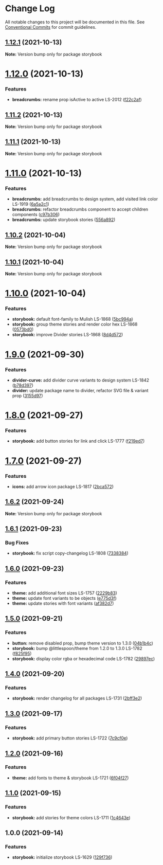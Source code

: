 # Change Log

All notable changes to this project will be documented in this file.
See [Conventional Commits](https://conventionalcommits.org) for commit guidelines.

## [1.12.1](https://github.com/little-spoon-dev/design-system/compare/storybook@1.12.0...storybook@1.12.1) (2021-10-13)

**Note:** Version bump only for package storybook

# [1.12.0](https://github.com/little-spoon-dev/design-system/compare/storybook@1.11.2...storybook@1.12.0) (2021-10-13)

### Features

- **breadcrumbs:** rename prop isActive to active LS-2012 ([f22c2af](https://github.com/little-spoon-dev/design-system/commit/f22c2af9dd45a8220ba244ef572344c623ae89d6))

## [1.11.2](https://github.com/little-spoon-dev/design-system/compare/storybook@1.11.1...storybook@1.11.2) (2021-10-13)

**Note:** Version bump only for package storybook

## [1.11.1](https://github.com/little-spoon-dev/design-system/compare/storybook@1.11.0...storybook@1.11.1) (2021-10-13)

**Note:** Version bump only for package storybook

# [1.11.0](https://github.com/little-spoon-dev/design-system/compare/storybook@1.10.2...storybook@1.11.0) (2021-10-13)

### Features

- **breadcrumbs:** add breadcrumbs to design system, add visited link color LS-1919 ([6a5a2c1](https://github.com/little-spoon-dev/design-system/commit/6a5a2c1cf6849b7897f465d8cb75eb3b29a789a0))
- **breadcrumbs:** refactor breadcrumbs component to accept children components ([c97b306](https://github.com/little-spoon-dev/design-system/commit/c97b3065a51771c0ec0e64180303aa62ae3cfbbf))
- **breadcrumbs:** update storybook stories ([556a892](https://github.com/little-spoon-dev/design-system/commit/556a89228035dd79c3abd0d2d94b06a6f08c394b))

## [1.10.2](https://github.com/little-spoon-dev/design-system/compare/storybook@1.10.1...storybook@1.10.2) (2021-10-04)

**Note:** Version bump only for package storybook

## [1.10.1](https://github.com/little-spoon-dev/design-system/compare/storybook@1.10.0...storybook@1.10.1) (2021-10-04)

**Note:** Version bump only for package storybook

# [1.10.0](https://github.com/little-spoon-dev/design-system/compare/storybook@1.9.0...storybook@1.10.0) (2021-10-04)

### Features

- **storybook:** default font-family to Mulish LS-1868 ([5bc994a](https://github.com/little-spoon-dev/design-system/commit/5bc994a08e9829e81bd36c56818a31859955c855))
- **storybook:** group theme stories and render color hex LS-1868 ([0573bd0](https://github.com/little-spoon-dev/design-system/commit/0573bd0cd24770aae8def787bcfa20d825d0d510))
- **storybook:** improve Divider stories LS-1868 ([8d4d572](https://github.com/little-spoon-dev/design-system/commit/8d4d572192b42dc55841d85917faa1bf58c4e284))

# [1.9.0](https://github.com/little-spoon-dev/design-system/compare/storybook@1.8.0...storybook@1.9.0) (2021-09-30)

### Features

- **divider-curve:** add divider curve variants to design system LS-1842 ([b78d397](https://github.com/little-spoon-dev/design-system/commit/b78d397b586aa55145f310c42bb7992426f69e61))
- **divider:** update package name to divider, refactor SVG file & variant prop ([3155d97](https://github.com/little-spoon-dev/design-system/commit/3155d979764e142cf8cf22da775d1be94a50a27a))

# [1.8.0](https://github.com/little-spoon-dev/design-system/compare/storybook@1.7.0...storybook@1.8.0) (2021-09-27)

### Features

- **storybook:** add button stories for link and click LS-1777 ([f219ed7](https://github.com/little-spoon-dev/design-system/commit/f219ed7856e39cf8cb8a6035eea876cb240e79c6))

# [1.7.0](https://github.com/little-spoon-dev/design-system/compare/storybook@1.6.2...storybook@1.7.0) (2021-09-27)

### Features

- **icons:** add arrow icon package LS-1817 ([2bca572](https://github.com/little-spoon-dev/design-system/commit/2bca57204c63d5b0392499c3e396dd8314c96565))

## [1.6.2](https://github.com/little-spoon-dev/design-system/compare/storybook@1.6.1...storybook@1.6.2) (2021-09-24)

**Note:** Version bump only for package storybook

## [1.6.1](https://github.com/little-spoon-dev/design-system/compare/storybook@1.6.0...storybook@1.6.1) (2021-09-23)

### Bug Fixes

- **storybook:** fix script copy-changelog LS-1808 ([7338384](https://github.com/little-spoon-dev/design-system/commit/7338384d516e8e32f7e885040b72c02f77918d40))

## [1.6.0](https://www.github.com/little-spoon-dev/design-system/compare/storybook-v1.5.0...storybook%401.6.0) (2021-09-23)

### Features

- **theme:** add additional font sizes LS-1757 ([2229b83](https://github.com/little-spoon-dev/design-system/commit/2229b838601d0bcd4c6dc3173690460cb37e9f42))
- **theme:** update font variants to be objects ([e775d3f](https://github.com/little-spoon-dev/design-system/commit/e775d3f33dd4c30258149f6e905f1f5ff177233f))
- **theme:** update stories with font variants ([af382d7](https://github.com/little-spoon-dev/design-system/commit/af382d726928565a2274f90e5e210d14e63f9037))

## [1.5.0](https://www.github.com/little-spoon-dev/design-system/compare/storybook-v1.4.0...storybook-v1.5.0) (2021-09-21)

### Features

- **button:** remove disabled prop, bump theme version to 1.3.0 ([04b1b4c](https://www.github.com/little-spoon-dev/design-system/commit/04b1b4c3cc53db0da2daf5e9b960712da78a8a58))
- **storybook:** bump @littlespoon/theme from 1.2.0 to 1.3.0 LS-1782 ([f825f95](https://www.github.com/little-spoon-dev/design-system/commit/f825f9580de6a1430344473b0e90b1a55d893c4f))
- **storybook:** display color rgba or hexadecimal code LS-1782 ([29897ec](https://www.github.com/little-spoon-dev/design-system/commit/29897ec5af6216846daea371efd5f770f03360b0))

## [1.4.0](https://www.github.com/little-spoon-dev/design-system/compare/storybook-v1.3.0...storybook-v1.4.0) (2021-09-20)

### Features

- **storybook:** render changelog for all packages LS-1731 ([2bff3e2](https://www.github.com/little-spoon-dev/design-system/commit/2bff3e2eea9ec2bf12d747f27f5cf32cab5fd704))

## [1.3.0](https://www.github.com/little-spoon-dev/design-system/compare/storybook-v1.2.0...storybook-v1.3.0) (2021-09-17)

### Features

- **storybook:** add primary button stories LS-1722 ([7c9cf0e](https://www.github.com/little-spoon-dev/design-system/commit/7c9cf0eab17baf98e831651b6c69c68d6db8541a))

## [1.2.0](https://www.github.com/little-spoon-dev/design-system/compare/storybook-v1.1.0...storybook-v1.2.0) (2021-09-16)

### Features

- **theme:** add fonts to theme & storybook LS-1721 ([6f04f27](https://www.github.com/little-spoon-dev/design-system/commit/6f04f272b2006c4c46522af6a186db4b7162475d))

## [1.1.0](https://www.github.com/little-spoon-dev/design-system/compare/storybook-v1.0.0...storybook-v1.1.0) (2021-09-15)

### Features

- **storybook:** add stories for theme colors LS-1711 ([1c4643e](https://www.github.com/little-spoon-dev/design-system/commit/1c4643e1deabfe8b4da42cf194df6bba980324b5))

## 1.0.0 (2021-09-14)

### Features

- **storybook:** initialize storybook LS-1629 ([129f736](https://www.github.com/little-spoon-dev/design-system/commit/129f7366adb5ebb49aa519685322c330ef70d0e4))
